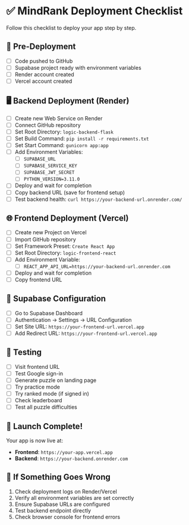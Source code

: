 # ✅ MindRank Deployment Checklist

Follow this checklist to deploy your app step by step.

## 🏁 Pre-Deployment

- [ ] Code pushed to GitHub
- [ ] Supabase project ready with environment variables
- [ ] Render account created
- [ ] Vercel account created

## 🖥️ Backend Deployment (Render)

- [ ] Create new Web Service on Render
- [ ] Connect GitHub repository
- [ ] Set Root Directory: `logic-backend-flask`
- [ ] Set Build Command: `pip install -r requirements.txt`
- [ ] Set Start Command: `gunicorn app:app`
- [ ] Add Environment Variables:
  - [ ] `SUPABASE_URL`
  - [ ] `SUPABASE_SERVICE_KEY`
  - [ ] `SUPABASE_JWT_SECRET`
  - [ ] `PYTHON_VERSION=3.11.0`
- [ ] Deploy and wait for completion
- [ ] Copy backend URL (save for frontend setup)
- [ ] Test backend health: `curl https://your-backend-url.onrender.com/`

## 🌐 Frontend Deployment (Vercel)

- [ ] Create new Project on Vercel
- [ ] Import GitHub repository
- [ ] Set Framework Preset: `Create React App`
- [ ] Set Root Directory: `logic-frontend-react`
- [ ] Add Environment Variable:
  - [ ] `REACT_APP_API_URL=https://your-backend-url.onrender.com`
- [ ] Deploy and wait for completion
- [ ] Copy frontend URL

## 🔧 Supabase Configuration

- [ ] Go to Supabase Dashboard
- [ ] Authentication → Settings → URL Configuration
- [ ] Set Site URL: `https://your-frontend-url.vercel.app`
- [ ] Add Redirect URL: `https://your-frontend-url.vercel.app`

## 🧪 Testing

- [ ] Visit frontend URL
- [ ] Test Google sign-in
- [ ] Generate puzzle on landing page
- [ ] Try practice mode
- [ ] Try ranked mode (if signed in)
- [ ] Check leaderboard
- [ ] Test all puzzle difficulties

## 🎉 Launch Complete!

Your app is now live at:
- **Frontend**: `https://your-app.vercel.app`
- **Backend**: `https://your-backend.onrender.com`

## 🚨 If Something Goes Wrong

1. Check deployment logs on Render/Vercel
2. Verify all environment variables are set correctly
3. Ensure Supabase URLs are configured
4. Test backend endpoint directly
5. Check browser console for frontend errors 
